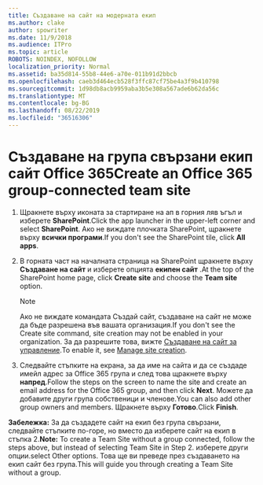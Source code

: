```yaml
---
title: Създаване на сайт на модерната екип
ms.author: clake
author: spowriter
ms.date: 11/9/2018
ms.audience: ITPro
ms.topic: article
ROBOTS: NOINDEX, NOFOLLOW
localization_priority: Normal
ms.assetid: ba35d814-55b8-44e6-a70e-011b91d2bbcb
ms.openlocfilehash: caeb3d464ecb528f3ffc87cf75be4a3f9b410798
ms.sourcegitcommit: 1d98db8acb9959aba3b5e308a567ade6b62da56c
ms.translationtype: MT
ms.contentlocale: bg-BG
ms.lasthandoff: 08/22/2019
ms.locfileid: "36516306"
---
```

# <a name="create-an-office-365-group-connected-team-site"></a><span data-ttu-id="5d4d1-102">Създаване на група свързани екип сайт Office 365</span><span class="sxs-lookup"><span data-stu-id="5d4d1-102">Create an Office 365 group-connected team site</span></span>

1. <span data-ttu-id="5d4d1-103">Щракнете върху иконата за стартиране на ап в горния ляв ъгъл и изберете **SharePoint**.</span><span class="sxs-lookup"><span data-stu-id="5d4d1-103">Click the app launcher in the upper-left corner and select **SharePoint**.</span></span> <span data-ttu-id="5d4d1-104">Ако не виждате плочката SharePoint, щракнете върху **всички програми**.</span><span class="sxs-lookup"><span data-stu-id="5d4d1-104">If you don't see the SharePoint tile, click **All apps**.</span></span>
    
2. <span data-ttu-id="5d4d1-105">В горната част на началната страница на SharePoint щракнете върху **Създаване на сайт** и изберете опцията **екипен сайт** .</span><span class="sxs-lookup"><span data-stu-id="5d4d1-105">At the top of the SharePoint home page, click **Create site** and choose the **Team site** option.</span></span> 
    
    > [!NOTE]
    > <span data-ttu-id="5d4d1-106">Ако не виждате командата Създай сайт, създаване на сайт не може да бъде разрешена във вашата организация.</span><span class="sxs-lookup"><span data-stu-id="5d4d1-106">If you don't see the Create site command, site creation may not be enabled in your organization.</span></span> <span data-ttu-id="5d4d1-107">За да разрешите това, вижте [Създаване на сайт за управление](https://go.microsoft.com/fwlink/?linkid=2009644).</span><span class="sxs-lookup"><span data-stu-id="5d4d1-107">To enable it, see [Manage site creation](https://go.microsoft.com/fwlink/?linkid=2009644).</span></span> 
  
3. <span data-ttu-id="5d4d1-108">Следвайте стъпките на екрана, за да име на сайта и да се създаде имейл адрес за Office 365 група и след това щракнете върху **напред**.</span><span class="sxs-lookup"><span data-stu-id="5d4d1-108">Follow the steps on the screen to name the site and create an email address for the Office 365 group, and then click **Next**.</span></span> <span data-ttu-id="5d4d1-109">Можете да добавите други група собственици и членове.</span><span class="sxs-lookup"><span data-stu-id="5d4d1-109">You can also add other group owners and members.</span></span> <span data-ttu-id="5d4d1-110">Щракнете върху **Готово**.</span><span class="sxs-lookup"><span data-stu-id="5d4d1-110">Click **Finish**.</span></span>
  
 <span data-ttu-id="5d4d1-111">**Забележка:** За да създадете сайт на екип без група свързани, следвайте стъпките по-горе, но вместо да изберете сайт на екип в стъпка 2.</span><span class="sxs-lookup"><span data-stu-id="5d4d1-111">**Note:** To create a Team Site without a group connected, follow the steps above, but instead of selecting Team Site in Step 2.</span></span> <span data-ttu-id="5d4d1-112">изберете други опции.</span><span class="sxs-lookup"><span data-stu-id="5d4d1-112">select Other options.</span></span> <span data-ttu-id="5d4d1-113">Това ще ви преведе през създаването на екип сайт без група.</span><span class="sxs-lookup"><span data-stu-id="5d4d1-113">This will guide you through creating a Team Site without a group.</span></span> 
    


